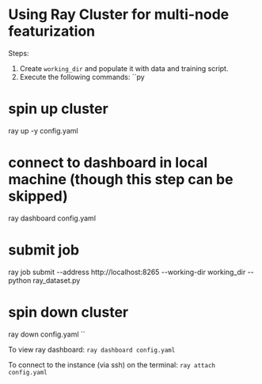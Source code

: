 # Using Ray Cluster for multi-node featurization

Steps:
1. Create `working_dir` and populate it with data and training script.
2. Execute the following commands:
``py
# spin up cluster
ray up -y config.yaml
# connect to dashboard in local machine (though this step can be skipped)
ray dashboard config.yaml
# submit job
ray job submit --address http://localhost:8265 --working-dir working_dir -- python ray_dataset.py
# spin down cluster
ray down config.yaml
``

To view ray dashboard: `ray dashboard config.yaml`

To connect to the instance (via ssh) on the terminal: `ray attach config.yaml`
